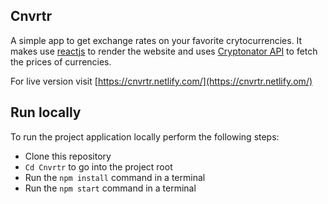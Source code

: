 ## Cnvrtr
A simple app to get exchange rates on your favorite crytocurrencies.
It makes use [reactjs](https://github.com/reactjs/reactjs.org) to render the website and uses [Cryptonator API](https://www.cryptonator.com/api/) to fetch the prices of currencies. 

For live version visit [https://cnvrtr.netlify.com/](https://cnvrtr.netlify.om/)

## Run locally 
To run the project application locally perform the following steps:
  - Clone this repository
  - `Cd Cnvrtr` to go into the project root
  - Run the `npm install` command in a terminal
  - Run the `npm start` command in a terminal
